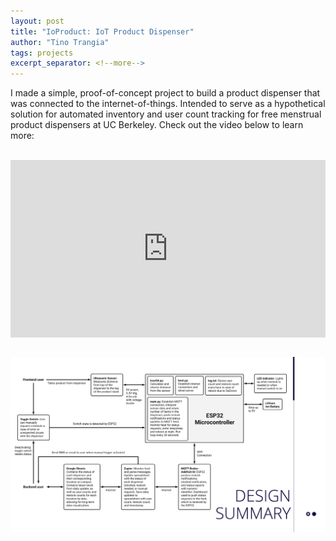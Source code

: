 ```yaml
---
layout: post
title: "IoProduct: IoT Product Dispenser"
author: "Tino Trangia"
tags: projects
excerpt_separator: <!--more-->
---
```


I made a simple, proof-of-concept project to build a product dispenser that was connected to the internet-of-things. Intended to serve as a hypothetical solution for automated inventory and user count tracking for free menstrual product dispensers at UC Berkeley.<!--more--> Check out the video below to learn more:

<br>

<div style="position: relative; padding-bottom: 56.25%; padding-top: 0; height: 0;">
    <iframe style="position: absolute; top: 0; left: 0; width: 100%; height: 100%;"
    src="https://www.youtube.com/embed/Xlw_nAnmnzQ" title="YouTube video player" frameborder="0" allow="accelerometer; autoplay; clipboard-write; encrypted-media; gyroscope; picture-in-picture" allowfullscreen>
    </iframe>
</div>

<br>

![Design Summary](../_images/ioproduct.png) 